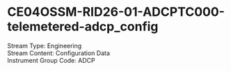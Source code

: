 # CE04OSSM-RID26-01-ADCPTC000-telemetered-adcp_config

Stream Type: Engineering<br>
Stream Content: Configuration Data<br>
Instrument Group Code: ADCP<br>
